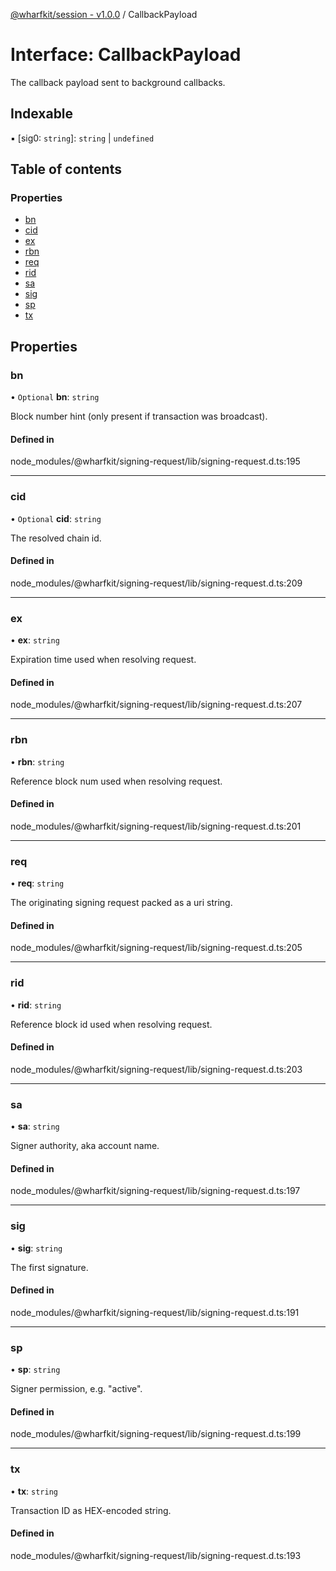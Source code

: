 [@wharfkit/session - v1.0.0](/docs/testREADME.md) / CallbackPayload

# Interface: CallbackPayload

The callback payload sent to background callbacks.

## Indexable

▪ [sig0: `string`]: `string` \| `undefined`

## Table of contents

### Properties

- [bn](/docs/testinterfaces/CallbackPayload.md#bn)
- [cid](/docs/testinterfaces/CallbackPayload.md#cid)
- [ex](/docs/testinterfaces/CallbackPayload.md#ex)
- [rbn](/docs/testinterfaces/CallbackPayload.md#rbn)
- [req](/docs/testinterfaces/CallbackPayload.md#req)
- [rid](/docs/testinterfaces/CallbackPayload.md#rid)
- [sa](/docs/testinterfaces/CallbackPayload.md#sa)
- [sig](/docs/testinterfaces/CallbackPayload.md#sig)
- [sp](/docs/testinterfaces/CallbackPayload.md#sp)
- [tx](/docs/testinterfaces/CallbackPayload.md#tx)

## Properties

### bn

• `Optional` **bn**: `string`

Block number hint (only present if transaction was broadcast).

#### Defined in

node_modules/@wharfkit/signing-request/lib/signing-request.d.ts:195

___

### cid

• `Optional` **cid**: `string`

The resolved chain id.

#### Defined in

node_modules/@wharfkit/signing-request/lib/signing-request.d.ts:209

___

### ex

• **ex**: `string`

Expiration time used when resolving request.

#### Defined in

node_modules/@wharfkit/signing-request/lib/signing-request.d.ts:207

___

### rbn

• **rbn**: `string`

Reference block num used when resolving request.

#### Defined in

node_modules/@wharfkit/signing-request/lib/signing-request.d.ts:201

___

### req

• **req**: `string`

The originating signing request packed as a uri string.

#### Defined in

node_modules/@wharfkit/signing-request/lib/signing-request.d.ts:205

___

### rid

• **rid**: `string`

Reference block id used when resolving request.

#### Defined in

node_modules/@wharfkit/signing-request/lib/signing-request.d.ts:203

___

### sa

• **sa**: `string`

Signer authority, aka account name.

#### Defined in

node_modules/@wharfkit/signing-request/lib/signing-request.d.ts:197

___

### sig

• **sig**: `string`

The first signature.

#### Defined in

node_modules/@wharfkit/signing-request/lib/signing-request.d.ts:191

___

### sp

• **sp**: `string`

Signer permission, e.g. "active".

#### Defined in

node_modules/@wharfkit/signing-request/lib/signing-request.d.ts:199

___

### tx

• **tx**: `string`

Transaction ID as HEX-encoded string.

#### Defined in

node_modules/@wharfkit/signing-request/lib/signing-request.d.ts:193
